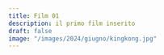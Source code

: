 ```yaml
---
title: Film 01
description: il primo film inserito
draft: false
image: "/images/2024/giugno/kingkong.jpg"
---
```

